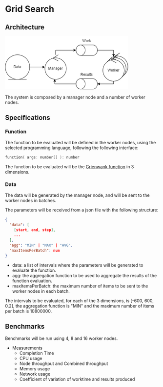 # Grid Search

## Architecture

![robustness](img/gs_robustness.png)

The system is composed by a manager node and a number of worker nodes.

## Specifications

### Function

The function to be evaluated will be defined in the worker nodes, using the selected programming language, following the following interface:

```c
function( args: number[] ): number

```

The function to be evaluated will be the [Grienwank function](https://en.wikipedia.org/wiki/Griewank_function) in 3 dimensions.

### Data

The data will be generated by the manager node, and will be sent to the worker nodes in batches.

The parameters will be received from a json file with the following structure:

```json
{
  "data": [
    [start, end, step],
    ...
  ],
  "agg": "MIN" | "MAX" | "AVG",
  "maxItemsPerBatch": num
}
```

- data: a list of intervals where the parameters will be generated to evaluate the function.
- agg: the aggregation function to be used to aggregate the results of the function evaluation.
- maxItemsPerBatch: the maximum number of items to be sent to the worker nodes in each batch.

The intervals to be evaluated, for each of the 3 dimensions, is [-600, 600, 0.2], the aggregation function is "MIN" and the maximum number of items per batch is 10800000.

## Benchmarks

Benchmarks will be run using 4, 8 and 16 worker nodes.

- Measurements
  - Completion Time
  - CPU usage
  - Node throughput and Combined throughput
  - Memory usage
  - Network usage
  - Coefficient of variation of worktime and results produced
